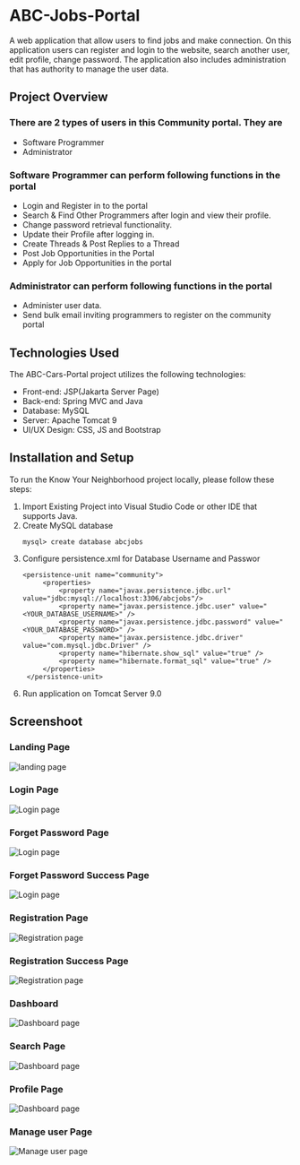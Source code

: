 # ABC-Jobs-Portal

A web application that allow users to find jobs and make connection. On this application users can register and login to the website, search another user, edit profile, change password. The application also includes administration that has authority to manage the user data.

## Project Overview

### There are 2 types of users in this Community portal. They are

- Software Programmer
- Administrator

### Software Programmer can perform following functions in the portal

- Login and Register in to the portal
- Search & Find Other Programmers after login and view their profile.
- Change password retrieval functionality.
- Update their Profile after logging in.
- Create Threads & Post Replies to a Thread
- Post Job Opportunities in the Portal
- Apply for Job Opportunities in the portal

### Administrator can perform following functions in the portal

- Administer user data.
- Send bulk email inviting programmers to register on the community portal

## Technologies Used

The ABC-Cars-Portal project utilizes the following technologies:

- Front-end: JSP(Jakarta Server Page)
- Back-end: Spring MVC and Java 
- Database: MySQL
- Server: Apache Tomcat 9
- UI/UX Design: CSS, JS and Bootstrap 

## Installation and Setup

To run the Know Your Neighborhood project locally, please follow these steps:

1. Import Existing Project into Visual Studio Code or other IDE that supports Java.
2. Create MySQL database
   ```
   mysql> create database abcjobs
   ```
4. Configure persistence.xml for Database Username and Passwor
   ```
   <persistence-unit name="community">
		<properties>
			<property name="javax.persistence.jdbc.url" value="jdbc:mysql://localhost:3306/abcjobs"/>
			<property name="javax.persistence.jdbc.user" value="<YOUR_DATABASE_USERNAME>" />
			<property name="javax.persistence.jdbc.password" value="<YOUR_DATABASE_PASSWORD>" />
			<property name="javax.persistence.jdbc.driver" value="com.mysql.jdbc.Driver" />
			<property name="hibernate.show_sql" value="true" />
			<property name="hibernate.format_sql" value="true" />
		</properties>
	</persistence-unit>
</persistence>
 
6. Run application on Tomcat Server 9.0

## Screenshoot
### Landing Page
![landing page](https://github.com/aguswirayasa/ABC-Jobs-Portal/blob/main/ABC%20Jobs%20Screenshoot/landing.png)

### Login Page
![Login page](https://github.com/aguswirayasa/ABC-Jobs-Portal/blob/main/ABC%20Jobs%20Screenshoot/login.png)

### Forget Password Page
![Login page](https://github.com/aguswirayasa/ABC-Jobs-Portal/blob/main/ABC%20Jobs%20Screenshoot/forget-password.png)

### Forget Password Success Page
![Login page](https://github.com/aguswirayasa/ABC-Jobs-Portal/blob/main/ABC%20Jobs%20Screenshoot/reset-success.png)

### Registration Page
![Registration page](https://github.com/aguswirayasa/ABC-Jobs-Portal/blob/main/ABC%20Jobs%20Screenshoot/register.png)

### Registration Success Page
![Registration page](https://github.com/aguswirayasa/ABC-Jobs-Portal/blob/main/ABC%20Jobs%20Screenshoot/register-succes.png)

### Dashboard
![Dashboard page](https://github.com/aguswirayasa/ABC-Jobs-Portal/blob/main/ABC%20Jobs%20Screenshoot/dashboard.png)

### Search Page
![Dashboard page](https://github.com/aguswirayasa/ABC-Jobs-Portal/blob/main/ABC%20Jobs%20Screenshoot/search.png)

### Profile Page
![Dashboard page](https://github.com/aguswirayasa/ABC-Jobs-Portal/blob/main/ABC%20Jobs%20Screenshoot/profile.png)

### Manage user Page
![Manage user page](https://github.com/aguswirayasa/ABC-Jobs-Portal/blob/main/ABC%20Jobs%20Screenshoot/manage-user.png)


